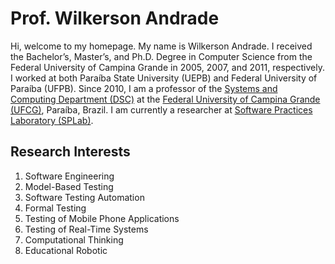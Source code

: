 # Prof. Wilkerson Andrade

Hi, welcome to my homepage. My name is Wilkerson Andrade. I received the Bachelor’s, Master’s, and Ph.D. Degree in Computer Science from the Federal University of Campina Grande in 2005, 2007, and 2011, respectively. I worked at both Paraíba State University (UEPB) and Federal University of Paraíba (UFPB). Since 2010, I am a professor of the [Systems and Computing Department (DSC)](http://www.computacao.ufcg.edu.br) at the [Federal University of Campina Grande (UFCG)](http://www.ufcg.edu.br), Paraíba, Brazil. I am currently a researcher at [Software Practices Laboratory (SPLab)](http://www.splab.ufcg.edu.br).

## Research Interests

1. Software Engineering
2. Model-Based Testing
3. Software Testing Automation
4. Formal Testing
5. Testing of Mobile Phone Applications
6. Testing of Real-Time Systems
7. Computational Thinking
8. Educational Robotic
